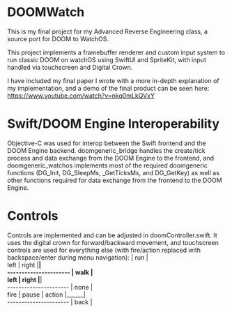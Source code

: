 # DOOMWatch
 This is my final project for my Advanced Reverse Engineering class, a source port for DOOM to WatchOS.

This project implements a framebuffer renderer and custom input system to run classic DOOM on watchOS using SwiftUI and SpriteKit, with input handled via touchscreen and Digital Crown.

I have included my final paper I wrote with a more in-depth explanation of my implementation, and a demo of the final product can be seen here:
https://www.youtube.com/watch?v=nkq0mLkQVxY

# Swift/DOOM Engine Interoperability
Objective-C was used for interop between the Swift frontend and the DOOM Engine backend. doomgeneric_bridge handles the create/tick process and data exchange from the DOOM Engine to the frontend, and doomgeneric_watchos implements most of the required doomgeneric functions (DG_Init, DG_SleepMs, _GetTicksMs, and DG_GetKey) as well as other functions required for data exchange from the frontend to the DOOM Engine. 

# Controls
Controls are implemented and can be adjusted in doomController.swift. It uses the digital crown for forward/backward movement, and touchscreen controls are used for everything else (with fire/action replaced with backspace/enter during menu navigation):
                           | run  |  
  left    |   right        |______|  
----------------------     | walk |  
  left    |   right        |______|  
----------------------     | none |  
fire | pause | action      |______|  
----------------------     | back |  


